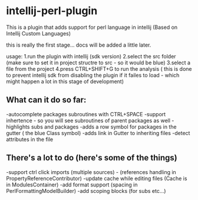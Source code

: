 # intellij-perl-plugin
This is a plugin that adds support for perl language in intellij (Based on Intellij Custom Languages)

this is really the first stage... docs will be added a little later.

usage:
1.run the plugin with intellij (sdk version)
2.select the src folder (make sure to set it in project structre to src - so it would be blue)
3.select a file from the project
4.press CTRL+SHIFT+G to run the analysis ( this is done to prevent intellij sdk from disabling the plugin if it failes to load - which might happen a lot in this stage of development)

What can it do so far:
----------------------
-autocomplete packages subroutines with CTRL+SPACE
-support inhertence - so you will see subroutines of parent packages as well
-highlights subs and packages
-adds a row symbol for packages in the gutter ( the blue Class symbol)
-adds link in Gutter to inheriting files
-detect attributes in the file

There's a lot to do (here's some of the things)
-----------------------------------------------
-support ctrl click imports (multiple sources) - (references handling in PropertyReferenceContributor)
-update cache while editing files (Cache is in ModulesContainer)
-add format support (spacing in PerlFormattingModelBuilder)
-add scoping blocks (for subs etc...)
